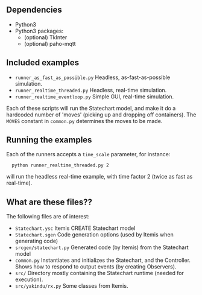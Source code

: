## Dependencies

 * Python3
 * Python3 packages:
   * (optional) TkInter
   * (optional) paho-mqtt

## Included examples

 * `runner_as_fast_as_possible.py` Headless, as-fast-as-possible simulation.
 * `runner_realtime_threaded.py` Headless, real-time simulation.
 * `runner_realtime_eventloop.py` Simple GUI, real-time simulation.

Each of these scripts will run the Statechart model, and make it do a hardcoded number of 'moves' (picking up and dropping off containers). The `MOVES` constant in `common.py` determines the moves to be made.

## Running the examples

Each of the runners accepts a `time_scale` parameter, for instance:
```
  python runner_realtime_threaded.py 2
```
will run the headless real-time example, with time factor 2 (twice as fast as real-time).

## What are these files??

The following files are of interest:

 * `Statechart.ysc` Itemis CREATE Statechart model
 * `Statechart.sgen` Code generation options (used by Itemis when generating code)
 * `srcgen/statechart.py` Generated code (by Itemis) from the Statechart model
 * `common.py` Instantiates and initializes the Statechart, and the Controller. Shows how to respond to output events (by creating Observers).
 * `src/` Directory mostly containing the Statechart runtime (needed for execution).
 * `src/yakindu/rx.py` Some classes from Itemis.
